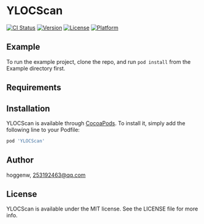 # YLOCScan

[![CI Status](https://img.shields.io/travis/hoggenw/YLOCScan.svg?style=flat)](https://travis-ci.org/hoggenw/YLOCScan)
[![Version](https://img.shields.io/cocoapods/v/YLOCScan.svg?style=flat)](https://cocoapods.org/pods/YLOCScan)
[![License](https://img.shields.io/cocoapods/l/YLOCScan.svg?style=flat)](https://cocoapods.org/pods/YLOCScan)
[![Platform](https://img.shields.io/cocoapods/p/YLOCScan.svg?style=flat)](https://cocoapods.org/pods/YLOCScan)

## Example

To run the example project, clone the repo, and run `pod install` from the Example directory first.

## Requirements

## Installation

YLOCScan is available through [CocoaPods](https://cocoapods.org). To install
it, simply add the following line to your Podfile:

```ruby
pod 'YLOCScan'
```

## Author

hoggenw, 253192463@qq.com

## License

YLOCScan is available under the MIT license. See the LICENSE file for more info.
